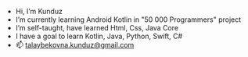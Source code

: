 -  Hi, I’m Kunduz
-  I’m currently learning Android Kotlin in "50 000 Programmers" project
-  I’m self-taught, have learned Html, Css, Java Core
-  I have a goal to learn Kotlin, Java, Python, Swift, C#
- 📫 talaybekovna.kunduz@gmail.com

<!---
Talaybekovna/Talaybekovna is a ✨ special ✨ repository because its `README.md` (this file) appears on your GitHub profile.
You can click the Preview link to take a look at your changes.
--->
